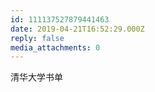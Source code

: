 ```yaml
---
id: 111137527879441463
date: 2019-04-21T16:52:29.000Z
reply: false
media_attachments: 0
---
```


清华大学书单


